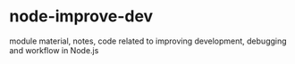 # node-improve-dev
 module material, notes, code related to improving development, debugging and workflow in Node.js
